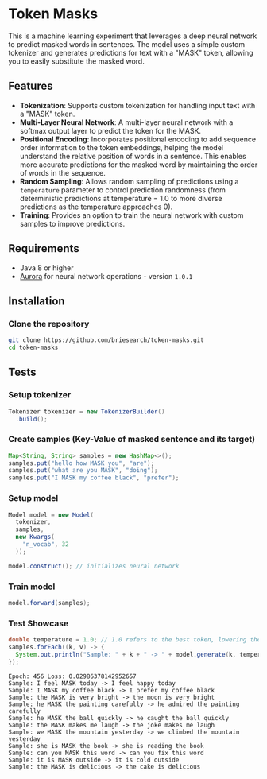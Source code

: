 # Token Masks

This is a machine learning experiment that leverages a deep neural network to predict masked words in sentences. The model uses a simple custom tokenizer and generates predictions for text with a "MASK" token, allowing you to easily substitute the masked word.

## Features
- **Tokenization**: Supports custom tokenization for handling input text with a "MASK" token.
- **Multi-Layer Neural Network**: A multi-layer neural network with a softmax output layer to predict the token for the MASK.
- **Positional Encoding**: Incorporates positional encoding to add sequence order information to the token embeddings, helping the model understand the relative position of words in a sentence. This enables more accurate predictions for the masked word by maintaining the order of words in the sequence.
- **Random Sampling**: Allows random sampling of predictions using a `temperature` parameter to control prediction randomness (from deterministic predictions at temperature = 1.0 to more diverse predictions as the temperature approaches 0).
- **Training**: Provides an option to train the neural network with custom samples to improve predictions.

## Requirements
- Java 8 or higher
- [Aurora](https://github.com/AcaiSoftware/aurora) for neural network operations - version `1.0.1`

## Installation

### Clone the repository
```bash
git clone https://github.com/briesearch/token-masks.git
cd token-masks
```

## Tests

### Setup tokenizer
```java
Tokenizer tokenizer = new TokenizerBuilder()
  .build();
```

### Create samples (Key-Value of masked sentence and its target)
```java
Map<String, String> samples = new HashMap<>();
samples.put("hello how MASK you", "are");
samples.put("what are you MASK", "doing");
samples.put("I MASK my coffee black", "prefer");
```

### Setup model
```java
Model model = new Model(
  tokenizer,
  samples,
  new Kwargs(
    "n_vocab", 32
  ));

model.construct(); // initializes neural network
```

### Train model
```java
model.forward(samples);
```

### Test Showcase
```java
double temperature = 1.0; // 1.0 refers to the best token, lowering the temperature introduces random sampling
samples.forEach((k, v) -> {
  System.out.println("Sample: " + k + " -> " + model.generate(k, temperature));
});
```
```
Epoch: 456 Loss: 0.02986378142952657
Sample: I feel MASK today -> I feel happy today
Sample: I MASK my coffee black -> I prefer my coffee black
Sample: the MASK is very bright -> the moon is very bright
Sample: he MASK the painting carefully -> he admired the painting carefully
Sample: he MASK the ball quickly -> he caught the ball quickly
Sample: the MASK makes me laugh -> the joke makes me laugh
Sample: we MASK the mountain yesterday -> we climbed the mountain yesterday
Sample: she is MASK the book -> she is reading the book
Sample: can you MASK this word -> can you fix this word
Sample: it is MASK outside -> it is cold outside
Sample: the MASK is delicious -> the cake is delicious
```
